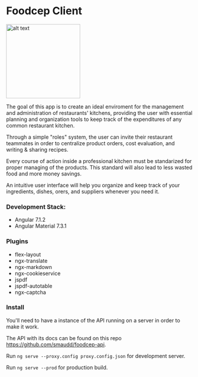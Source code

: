 # Foodcep Client

<img  alt="alt text" src="https://foodcep.com/assets/logo/loco-circle.png" width="200">

The goal of this app is to create an ideal enviroment for the management and administration of restaurants' kitchens, providing the user with essential planning and organization tools to keep track of the expenditures of any common restaurant kitchen.

Through a simple "roles" system, the user can invite their restaurant teammates in order to centralize product orders, cost evaluation, and writing & sharing recipes.

Every course of action inside a professional kitchen must be standarized for proper managing of the products. This standard will also lead to less wasted food and more money savings.

An intuitive user interface will help you organize and keep track of your ingredients, dishes, orers, and suppliers whenever you need it. 

### Development Stack:

- Angular 7.1.2
- Angular Material 7.3.1

### Plugins

- flex-layout
- ngx-translate
- ngx-markdown
- ngx-cookieservice
- jspdf
- jspdf-autotable
- ngx-captcha

### Install

You'll need to have a instance of the API running on a server in order to make it work.

The API with its docs can be found on this repo https://github.com/smaudd/foodcep-api.

Run `ng serve --proxy.config proxy.config.json` for development server.

Run `ng serve --prod` for production build.


